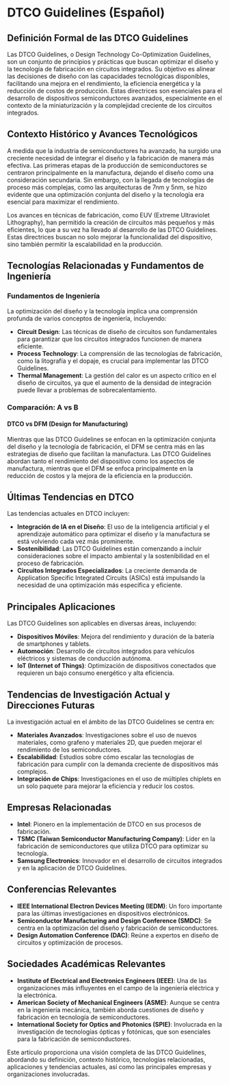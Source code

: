 # DTCO Guidelines (Español)

## Definición Formal de las DTCO Guidelines

Las DTCO Guidelines, o Design Technology Co-Optimization Guidelines, son un conjunto de principios y prácticas que buscan optimizar el diseño y la tecnología de fabricación en circuitos integrados. Su objetivo es alinear las decisiones de diseño con las capacidades tecnológicas disponibles, facilitando una mejora en el rendimiento, la eficiencia energética y la reducción de costos de producción. Estas directrices son esenciales para el desarrollo de dispositivos semiconductores avanzados, especialmente en el contexto de la miniaturización y la complejidad creciente de los circuitos integrados.

## Contexto Histórico y Avances Tecnológicos

A medida que la industria de semiconductores ha avanzado, ha surgido una creciente necesidad de integrar el diseño y la fabricación de manera más efectiva. Las primeras etapas de la producción de semiconductores se centraron principalmente en la manufactura, dejando el diseño como una consideración secundaria. Sin embargo, con la llegada de tecnologías de proceso más complejas, como las arquitecturas de 7nm y 5nm, se hizo evidente que una optimización conjunta del diseño y la tecnología era esencial para maximizar el rendimiento.

Los avances en técnicas de fabricación, como EUV (Extreme Ultraviolet Lithography), han permitido la creación de circuitos más pequeños y más eficientes, lo que a su vez ha llevado al desarrollo de las DTCO Guidelines. Estas directrices buscan no solo mejorar la funcionalidad del dispositivo, sino también permitir la escalabilidad en la producción.

## Tecnologías Relacionadas y Fundamentos de Ingeniería

### Fundamentos de Ingeniería

La optimización del diseño y la tecnología implica una comprensión profunda de varios conceptos de ingeniería, incluyendo:

- **Circuit Design**: Las técnicas de diseño de circuitos son fundamentales para garantizar que los circuitos integrados funcionen de manera eficiente.
- **Process Technology**: La comprensión de las tecnologías de fabricación, como la litografía y el dopaje, es crucial para implementar las DTCO Guidelines.
- **Thermal Management**: La gestión del calor es un aspecto crítico en el diseño de circuitos, ya que el aumento de la densidad de integración puede llevar a problemas de sobrecalentamiento.

### Comparación: A vs B

#### DTCO vs DFM (Design for Manufacturing)

Mientras que las DTCO Guidelines se enfocan en la optimización conjunta del diseño y la tecnología de fabricación, el DFM se centra más en las estrategias de diseño que facilitan la manufactura. Las DTCO Guidelines abordan tanto el rendimiento del dispositivo como los aspectos de manufactura, mientras que el DFM se enfoca principalmente en la reducción de costos y la mejora de la eficiencia en la producción.

## Últimas Tendencias en DTCO

Las tendencias actuales en DTCO incluyen:

- **Integración de IA en el Diseño**: El uso de la inteligencia artificial y el aprendizaje automático para optimizar el diseño y la manufactura se está volviendo cada vez más prominente.
- **Sostenibilidad**: Las DTCO Guidelines están comenzando a incluir consideraciones sobre el impacto ambiental y la sostenibilidad en el proceso de fabricación.
- **Circuitos Integrados Especializados**: La creciente demanda de Application Specific Integrated Circuits (ASICs) está impulsando la necesidad de una optimización más específica y eficiente.

## Principales Aplicaciones

Las DTCO Guidelines son aplicables en diversas áreas, incluyendo:

- **Dispositivos Móviles**: Mejora del rendimiento y duración de la batería de smartphones y tablets.
- **Automoción**: Desarrollo de circuitos integrados para vehículos eléctricos y sistemas de conducción autónoma.
- **IoT (Internet of Things)**: Optimización de dispositivos conectados que requieren un bajo consumo energético y alta eficiencia.

## Tendencias de Investigación Actual y Direcciones Futuras

La investigación actual en el ámbito de las DTCO Guidelines se centra en:

- **Materiales Avanzados**: Investigaciones sobre el uso de nuevos materiales, como grafeno y materiales 2D, que pueden mejorar el rendimiento de los semiconductores.
- **Escalabilidad**: Estudios sobre cómo escalar las tecnologías de fabricación para cumplir con la demanda creciente de dispositivos más complejos.
- **Integración de Chips**: Investigaciones en el uso de múltiples chiplets en un solo paquete para mejorar la eficiencia y reducir los costos.

## Empresas Relacionadas

- **Intel**: Pionero en la implementación de DTCO en sus procesos de fabricación.
- **TSMC (Taiwan Semiconductor Manufacturing Company)**: Líder en la fabricación de semiconductores que utiliza DTCO para optimizar su tecnología.
- **Samsung Electronics**: Innovador en el desarrollo de circuitos integrados y en la aplicación de DTCO Guidelines.

## Conferencias Relevantes

- **IEEE International Electron Devices Meeting (IEDM)**: Un foro importante para las últimas investigaciones en dispositivos electrónicos.
- **Semiconductor Manufacturing and Design Conference (SMDC)**: Se centra en la optimización del diseño y fabricación de semiconductores.
- **Design Automation Conference (DAC)**: Reúne a expertos en diseño de circuitos y optimización de procesos.

## Sociedades Académicas Relevantes

- **Institute of Electrical and Electronics Engineers (IEEE)**: Una de las organizaciones más influyentes en el campo de la ingeniería eléctrica y la electrónica.
- **American Society of Mechanical Engineers (ASME)**: Aunque se centra en la ingeniería mecánica, también aborda cuestiones de diseño y fabricación en tecnología de semiconductores.
- **International Society for Optics and Photonics (SPIE)**: Involucrada en la investigación de tecnologías ópticas y fotónicas, que son esenciales para la fabricación de semiconductores.

Este artículo proporciona una visión completa de las DTCO Guidelines, abordando su definición, contexto histórico, tecnologías relacionadas, aplicaciones y tendencias actuales, así como las principales empresas y organizaciones involucradas.